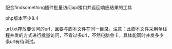 配合findsomething插件批量访问api接口并返回响应结果的工具 

php版本至少8.4

url.txt存放要访问的url，且要与脚本文件在同一目录。注意：此脚本文件采用单线程并发的方式进行批量访问，不宜过多url，不然电脑会卡，具体能同时并发多少条url有待测试。
